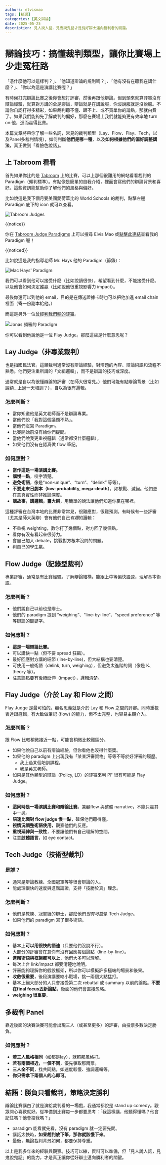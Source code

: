 ```yaml
---
authors: elvismao
tags: [精選]
categories: [英文辯論]
date: 2025-05-25
description: 見人說人話，見鬼說鬼話才是從好辯士邁向勝利者的關鍵。
---
```


# 辯論技巧：搞懂裁判類型，讓你比賽場上少走冤枉路

「憑什麼他可以這樣判？」、「他知道辯論的規則嗎？」、「他有沒有在聽我在講什麼？」、「你以為這是演講比賽喔？」

有時候打完辯論比賽之後你會想打評審，然後再跟他辯論。但到頭來就算評審沒有辯論經驗，就算對方講的全是謬論，辯論就是在講說服，你沒說服就是沒說服。不論你自認打得多精彩，如果裁判聽不懂、跟不上、或不買單你的論點，那就白費了。如果我們能夠先了解裁判的偏好，那麼在賽場上我們就能夠更有效率地 turn on 他，進而贏得比賽。

本篇文章將帶你了解一些名詞，常見的裁判類型（Lay、Flow、Flay、Tech，以及Panel多裁判情境），如何判斷**他們是哪一種**，以及**如何根據他們的偏好調整講法**，真正做到「看臉色說話」。

## 上 Tabroom 看看

首先如果你比的是 [Tabroom](https://www.tabroom.com/) 上的比賽，可以上那個很難用的網站看看裁判的 Paradigm（頻判標準）。有點像是簡單的自我介紹，裡面會寫他們的辯論背景和喜好。這些資訊能幫助你了解他們的風格與偏好。

比如說這是我下個月要美國愛荷華比的 World Schools 的裁判，點擊左邊 Paradigm 底下的 icon 就可以查看。

![Tabroom Judges](tabroom.webp)

{{notice}}

你在 [Tabroom Judge Paradigms](https://www.tabroom.com/index/paradigm.mhtml) 上可以搜尋 Elvis Mao 或[點擊此連結](https://www.tabroom.com/index/paradigm.mhtml?search_first=Elvis&search_last=Mao)查看我的 Paradigm 喔！

{{noticed}}

比如說這是我的指導老師 Mr. Hays 他的 Paradigm（節錄）：

![Mac Hays' Paradigm](hays.webp)

我們可以看到他可以接受什麼（比如說讀很快），希望看到什麼，不能接受什麼。以及他會如何決定誰贏（比如說他很重視影響力 impact）。

最後你還可以到他的 email，目的是在傳送證據卡時也可以把他加進 email chain 裡面（寄一份副本給他。）

而這是另外一位[曾經判我們輸的評審](/post/debate-chungHsin#過程)。

![Jonas 頻審的 Paradigm](jonas.webp)

你可以看到他說他是一位 Flay Judge。那麼這些是什麼意思呢？

## Lay Judge（非專業裁判）

也是指國民法官。這類裁判通常沒有辯論經驗，對辯題的內容、辯論術語和流程不熟悉。他們更注重所謂的「文組邏輯」，而不是辯論的技巧或深度。

通常就是自以為很懂辯論的評審（在師大很常見。）他們可能有點辯論背景（比如說額...上過一天培訓？），自以為很有邏輯。

### 怎麼判斷？

- 當你知道他是英文老師而不是辯論專業。
- 當他們說「我對這個議題不熟」。
- 當他們沒寫 Paradigm。
- 比賽開始前沒有給你們提問。
- 當他們說我更重視邏輯（通常都沒什麼邏輯）。
- 如果他們沒有在認真做 flow 筆記。

### 如何應對？

- **當作這是一場演講比賽。**
- **講慢一點**，咬字清楚。
- **避免術語**，像是“non-unique”、“turn”、“delink” 等等）。
- **不要走末日劇本（low-probability, mega-death）**，如核戰、滅絕。他們更在意真實性而非推論深度。
- **講故事，講邏輯，畫大餅**，用簡單的說法讓他們知道你贏在哪裡。

這種評審在台灣本地的比賽非常常見，很難應對，很難預測。有時候有一些評審（尤其是師大英辯）會有他們自己*有趣*的邏輯：

- 不重視 weighting，數你打了幾個點，對方回了幾個點。
- 看你有沒有看起來很努力。
- 會自己加入 debate，挑戰對方根本沒問的問題。
- 判自己的學生贏。

## Flow Judge（記錄型裁判）

專業評審，通常是有比賽經驗。了解辯論結構，能跟上中等偏快語速，理解基本術語。

### 怎麼判斷？

- 他們說自己以前也是辯士。
- 他們的 paradigm 提到 “weighing”、“line-by-line”、“speed preference” 等等辯論的關鍵字。

### 如何應對？

- **這是一場辯論比賽。**
- 可以講快一點（但不要 spread 狂飆）。
- 最好回應對方講的細節 (line-by-line)，但大結構也要清楚。
- 可使用一般術語（delink, turn, weighing），但避免太進階的詞（像是 K、theory 等）。
- 注意論點要有後續延伸（impact），邏輯清楚。

## Flay Judge（介於 Lay 和 Flow 之間）

Flay Judge 是最可怕的。顧名思義就是介於 Lay 和 Flow 之間的評審。同時重視表達跟邏輯，有大致做筆記 (flow) 的能力，但不太完整，也容易主觀介入。

### 怎麼判斷？

跟 Flow 比較稍微接近一點，可能會稍微比較難區分。

- 如果他說自己以前有辯論經驗，但你看他也沒得什麼獎。
- 如果他的 paradigm 上出現我有「某某評審資格」等等不等於好評審的履歷。
    - 我上過某個培訓課程。
    - 我是英文老師。
- 如果是其他類型的辯論（Policy, LD）的評審來判 PF 很有可能是 Flay Judge。

### 如何應對？

- **這同時是一場演講比賽和辯論比賽**。兼顧flow 與整體 narrative，不能只贏其中一邊。
- **語速比面對 flow judge 慢一點**，確保他們聽得懂。
- **視情況調整術語使用**，觀察他們的反應。
- **重視延伸與一致性**，不要讓他們有自己理解的空間。
- 注意**肢體語言**，如 eye contact。

## Tech Judge（技術型裁判）

### 是誰？

- 通常是辯論教練、全國冠軍等等很會辯論的人。
- 能處理很快的速度與進階論證，支持「技勝於真」理念。

### 怎麼判斷？

- 他們是教練、冠軍級的辯士，那麼他們*很有可能*是 Tech Judge。
- 如果他們的 paradigm 寫了很多術語。

### 如何應對？

- 基本上**可以用很快的語速**（只要他們沒說不行）。
- 大部分的評審會在意你有沒有回應每個論點（line-by-line）。
- **進階術語與框架都可以上**，他們大多可以理解。
- 每次上台 link/impact 都要清楚地說明。
- 評審能夠理解你的假設框架，所以你可以模擬許多極端的場景和後果。
- **收斂很重要**，後段演講要縮小戰場，挑一兩個大點猛打。
- 基本上絕大部分的人只會接受第二次 rebuttal 或 summary 以前的論點。**不要在final focus丟新論點**，後面的他們會直接忽略。
- **weighing 很重要**。

## 多裁判 Panel

靠近後面的決賽決賽可能會出現三人（或甚至更多）的評審，由投票多數決定勝負。

### 如何應對？

- **若三人風格相同**（如都是lay），就照那風格打。
- **若有兩個相近，一個不同**，優先爭取那兩票。
- **三人全不同**，找共同點，如速度較慢、強調邏輯等。
- **你只需拿下兩個人的心即可。**

## 結語：勝負只看裁判，策略決定勝利

辯論比賽講白了就是演給裁判看的一場戲，我通常都說是 stand up comedy。觀眾開心喜歡就好。從準備到比賽每一步都要思考：「我這樣講，他聽得懂嗎？他會記住嗎？他會投我嗎？」

- paradigm 能看就先看，沒有 paradigm 就一定要先問。
- 講話太快時，**如果裁判放下筆，那你就該慢下來**。
- 最後，無論裁判背景如何，都要保持尊重。

以上是我多年來的經驗與觀察。技巧可以練，資料可以準備，但「見人說人話，見鬼說鬼話」的能力，才是真正讓你從好辯士邁向勝利者的關鍵。
